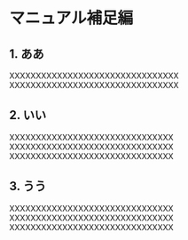 # マニュアル補足編
## 1. ああ
XXXXXXXXXXXXXXXXXXXXXXXXXXXXXXXX<br>
XXXXXXXXXXXXXXXXXXXXXXXXXXXXXXXX<br>
## 2. いい
XXXXXXXXXXXXXXXXXXXXXXXXXXXXXXX<br>
XXXXXXXXXXXXXXXXXXXXXXXXXXXXXXX<br>
XXXXXXXXXXXXXXXXXXXXXXXXXXXXXXX<br>
## 3. うう
XXXXXXXXXXXXXXXXXXXXXXXXXXXXXXX<br>
XXXXXXXXXXXXXXXXXXXXXXXXXXXXXXX<br>
XXXXXXXXXXXXXXXXXXXXXXXXXXXXXXX<br>

